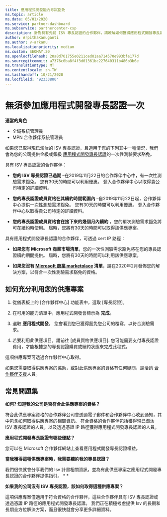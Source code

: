 ```yaml
---
title: 應用程式開發能力考試豁免
ms.topic: article
ms.date: 05/01/2020
ms.service: partner-dashboard
ms.subservice: partnercenter-csp
description: 針對具有先前 ISV 專長認證的合作夥伴，請瞭解如何獲得應用程式開發專長認證的一次性測驗需求豁免
author: ArpithaKanuganti
ms.author: v-arkanu
ms.localizationpriority: medium
ms.custom: SEOMAY.20
ms.openlocfilehash: 20a8d701755e0211ced01aa714570e993bfe177d
ms.sourcegitcommit: a7376c0ba8f4f3d01361bc227640311b486b3b6e
ms.translationtype: MT
ms.contentlocale: zh-TW
ms.lasthandoff: 10/21/2020
ms.locfileid: "92333800"
---
```

# <a name="one-time-exam-requirements-exemption-for-the-application-development-competency"></a>無須參加應用程式開發專長認證一次

**適當的角色**

- 全域系統管理員
- MPN 合作夥伴系統管理員

如果您已取得現已淘汰的 ISV 專長認證，且適用于您的下列其中一種情況，我們會為您的公司提供金級或銀級 [應用程式開發專長認證](https://partner.microsoft.com/membership/application-development-competency)的一次性測驗要求豁免。 

具有 ISV 專長認證的合作夥伴：

- **您的 ISV 專長認證已過期** –在2019年11月22日的合作夥伴中心中，有一次性測驗需求豁免。 您有30天的時間可以利用優惠。 登入合作夥伴中心以取得貴公司特定的詳細資料。

- **您的專長認證成員資格在其續約時間範圍內** –自2019年11月22日起，合作夥伴中心提供一次性測驗需求豁免。 您有30天的時間可以利用優惠。 登入合作夥伴中心以取得貴公司特定的詳細資料。

- **您的專長認證成員資格會在接下來的幾個月內續約** ，您的單次測驗需求豁免將可在續約時使用。 屆時，您將有30天的時間可以取得該供應專案。

具有應用程式開發專長認證的合作夥伴，可透過 cert IP 路徑：

- **如果您有 Microsoft 商業市場清單**，您的一次性測驗需求豁免將在您的專長認證續約期間提供。 屆時，您將有30天的時間可以利用該供應專案。

- **如果您沒有 [Microsoft 商業 marketplace](https://azure.microsoft.com/overview/commercial-marketplace/) 清單**，請在2020年2月發佈您的解決方案，以符合一次性測驗需求豁免的資格。

## <a name="how-to-take-advantage-of-your-offer"></a>如何充分利用您的供應專案

1. 從儀表板上的 [合作夥伴中心] 功能表中，選取 [專長認證]。
2. 在可用的能力清單中，應用程式開發會標示為 **完成**。

3. 選取 **應用程式開發**。 您會看到您已獲得豁免您公司的覆寫，以符合測驗需求。 

4. 若要利用此供應項目，請前往 [成員資格供應項目]. 您可能需要支付專長認證費用，才能根據您的專長認證購買或續約狀態來完成此程式。 

這項供應專案可透過合作夥伴中心取得。

如果您需要取得供應專案的協助，或對此供應專案的資格有任何疑問，請洽詢 [合作夥伴支援](https://partner.microsoft.com/Support)人員。 

## <a name="frequently-asked-questions"></a>常見問題集

**如何? 知道我的公司是否符合此供應專案的資格？**

符合此供應專案資格的合作夥伴公司會透過電子郵件和合作夥伴中心收到通知，其中包含如何取得供應專案的相關資訊。 符合資格的合作夥伴包括獲得現已淘汰 ISV 專長認證的人員，以及透過憑證 IP 路徑獲得應用程式開發專長認證的人員。 

**應用程式開發專長認證有哪些優點？**

您可以在 Microsoft 合作夥伴網站上查看應用程式開發專長認證權益。 

**當我獲得這種供應專案時，我需要續約我的專長認證？** 

我們很快就會分享我們的 Isv 計畫相關資訊，並為有此供應專案之應用程式開發專長認證的合作夥伴提供指引。 * *  

**如果我的公司沒有 ISV 專長認證，該如何取得這種供應專案？**

這項供應專案僅適用于符合資格的合作夥伴，這些合作夥伴具有 ISV 專長認證或透過憑證 IP 路徑的應用程式開發專長認證。 我們正在積極考慮提供 Isv 的長期和長期全方位解決方案，而且很快就會分享更多詳細資料。 


